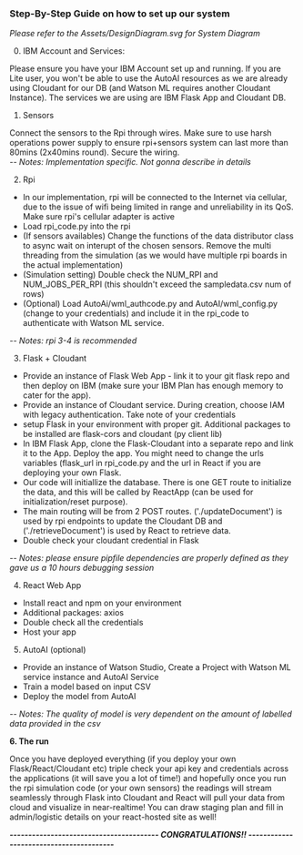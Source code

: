 ### Step-By-Step Guide on how to set up our system

_Please refer to the Assets/DesignDiagram.svg for System Diagram_

0. IBM Account and Services:

Please ensure you have your IBM Account set up and running. If you are Lite user, you won't be able to use the AutoAI resources as we are already using Cloudant for our DB (and Watson ML requires another Cloudant Instance). 
The services we are using are IBM Flask App and Cloudant DB. 

1. Sensors

Connect the sensors to the Rpi through wires. Make sure to use harsh operations power supply to ensure rpi+sensors system can last more than 80mins (2x40mins round). Secure the wiring.  
*-- Notes: Implementation specific. Not gonna describe in details*

2. Rpi 

- In our implementation, rpi will be connected to the Internet via cellular, due to the issue of wifi being limited in range and unreliability in its QoS. Make sure rpi's cellular adapter is active 
- Load rpi_code.py into the rpi
- (If sensors availables) Change the functions of the data distributor class to async wait on interupt of the chosen sensors. Remove the multi threading from the simulation (as we would have multiple rpi boards in the actual implementation)
- (Simulation setting) Double check the NUM_RPI and NUM_JOBS_PER_RPI (this shouldn't exceed the sampledata.csv num of rows)
- (Optional) Load AutoAi/wml_authcode.py and AutoAI/wml_config.py (change to your credentials) and include it in the rpi_code to authenticate with Watson ML service. 

*-- Notes: rpi 3-4 is recommended*

3. Flask + Cloudant

- Provide an instance of Flask Web App  - link it to your git flask repo and then deploy on IBM (make sure your IBM Plan has enough memory to cater for the app). 
- Provide an instance of Cloudant service. During creation, choose IAM with legacy authentication. Take note of your credentials 
- setup Flask in your environment with proper git. Additional packages to be installed are flask-cors and cloudant (py client lib)
- In IBM Flask App, clone the Flask-Cloudant into a separate repo and link it to the App. Deploy the app. You might need to change the urls variables (flask_url in rpi_code.py and the url in React if you are deploying your own Flask.
- Our code will initiallize the database. There is one GET route to initialize the data, and this will be called by ReactApp (can be used for initialization/reset purpose).  
- The main routing will be from 2 POST routes. ('./updateDocument') is used by rpi endpoints to update the Cloudant DB and ('./retrieveDocument') is used by React to retrieve data. 
- Double check your cloudant credential in Flask

*-- Notes: please ensure pipfile dependencies are properly defined as they gave us a 10 hours debugging session*

4. React Web App

- Install react and npm on your environment
- Additional packages: axios 
- Double check all the credentials
- Host your app


5. AutoAI (optional)

- Provide an instance of Watson Studio, Create a Project with Watson ML service instance and AutoAI Service
- Train a model based on input CSV
- Deploy the model from AutoAI 

*-- Notes: The quality of model is very dependent on the amount of labelled data provided in the csv*

**6. The run**

Once you have deployed everything (if you deploy your own Flask/React/Cloudant etc) triple check your api key and credentials across the applications (it will save you a lot of time!) and hopefully once you run the rpi simulation code (or your own sensors) the readings will stream seamlessly through Flask into Cloudant and React will pull your data from cloud and visualize in near-realtime! You can draw staging plan and fill in admin/logistic details on your react-hosted site as well! 

**_---------------------------------------- CONGRATULATIONS!! ----------------------------------------_**
